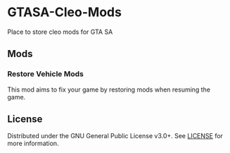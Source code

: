 # GTASA-Cleo-Mods
Place to store cleo mods for GTA SA

## Mods

### Restore Vehicle Mods

This mod aims to fix your game by restoring mods when resuming the game.

## License

Distributed under the GNU General Public License v3.0+. See [LICENSE](LICENSE) for more information.
